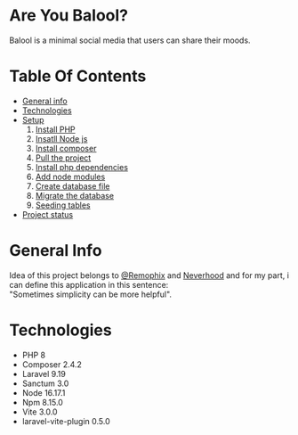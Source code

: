 # Are You Balool?
   Balool is a minimal social media that users can share their moods.

# Table Of Contents
- [General info](#general-info)
- [Technologies](#technologies)
- [Setup](#setup)
    1. [Install PHP](#install-php)
    2. [Insatll Node js](#install-node-js) 
    3. [Install composer](#install-composer) 
    4. [Pull the project](#pull-the-project)
    5. [Install php dependencies](#install-php-dependencies)
    6. [Add node modules](#add-node-modules)
    7. [Create database file](#create-database-file)
    8. [Migrate the database](#migrate-the-database)
    9. [Seeding tables](#seeding-tables)
- [Project status](#project-status)

# General Info
   Idea of this project belongs to [@Remophix](https://www.github.com/remophix) and [Neverhood](https://github.com/orgs/Pupper-A/people/neverh00d7) and for my part, i can define this application in this sentence:<br> "Sometimes simplicity can be more helpful".
   
# Technologies
  - PHP 8
  - Composer 2.4.2
  - Laravel 9.19
  - Sanctum 3.0
  - Node 16.17.1
  - Npm 8.15.0
  - Vite 3.0.0
  - laravel-vite-plugin 0.5.0
